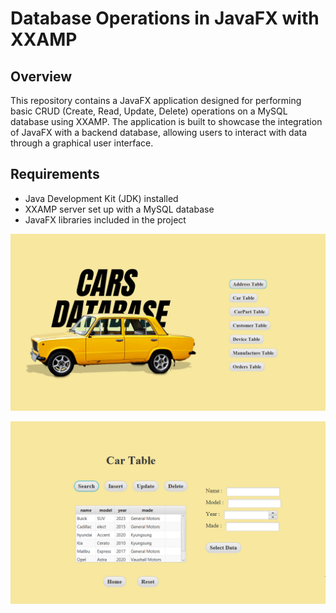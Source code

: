 # Database Operations in JavaFX with XXAMP

## Overview

This repository contains a JavaFX application designed for performing basic CRUD (Create, Read, Update, Delete) operations on a MySQL database using XXAMP. The application is built to showcase the integration of JavaFX with a backend database, allowing users to interact with data through a graphical user interface.

## Requirements

- Java Development Kit (JDK) installed
- XXAMP server set up with a MySQL database
- JavaFX libraries included in the project

![I1st interface](introduction.png)


![I2nd interface](table.PNG)


